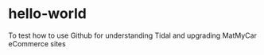 # hello-world
To test how to use Github for understanding Tidal and upgrading MatMyCar eCommerce sites
